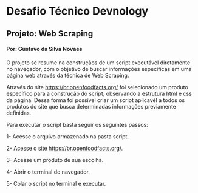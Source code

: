 # Desafio Técnico Devnology
 
## Projeto: Web Scraping
#### Por: Gustavo da Silva Novaes

O projeto se resume na construçãos de um script executável diretamente no navegador, com o objetivo de buscar informações específicas em uma página web através da técnica de Web Scraping.

Através do site https://br.openfoodfacts.org/ foi selecionado um produto específico para a construção do script, observando a estrutura html e css da página. Dessa forma foi possível criar um script aplicavél a todos os produtos do site que busca determinadas informações previamente definidas.

Para executar o script basta seguir os seguintes passos:

1- Acesse o arquivo armazenado na pasta script.

2- Acesse o site https://br.openfoodfacts.org/.

3- Acesse um produto de sua escolha.

4- Abrir o terminal do navegador.

5- Colar o script no terminal e executar.

